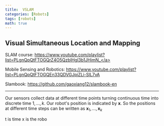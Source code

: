 ```yaml
---
title:  VSLAM
categories: [Robots]
tags: [robots]
math: true
---
```


## Visual Simultaneous Location and Mapping

SLAM course:
<a href="https://www.youtube.com/playlist?list=PLgnQpQtFTOGQrZ4O5QzbIHgl3b1JHimN_" target="_blank">https://www.youtube.com/playlist?list=PLgnQpQtFTOGQrZ4O5QzbIHgl3b1JHimN_</a>

Mobile Sensing and Robotics:
<a href="https://www.youtube.com/playlist?list=PLgnQpQtFTOGQEn33QDVGJpiZLi-SlL7vA" target="_blank">https://www.youtube.com/playlist?list=PLgnQpQtFTOGQEn33QDVGJpiZLi-SlL7vA</a>

Slambook:
<a href="https://github.com/gaoxiang12/slambook-en" target="_blank">https://github.com/gaoxiang12/slambook-en</a>

---

Our sensors collect data at different time points turning continuous time into discrete time $1,...,k$.  Our robot's position is indicated by $\textbf{x}$.  So the positions at different time steps can be written as $\textbf{x}_1,...,\textbf{x}_k$

t is time
x is the robo